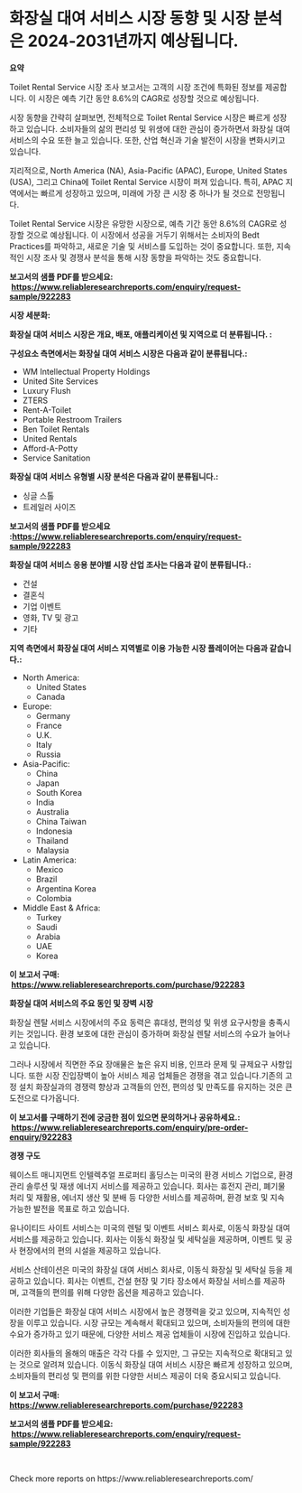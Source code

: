 <p><h1>화장실 대여 서비스 시장 동향 및 시장 분석은 2024-2031년까지 예상됩니다.</h1></p><p><strong>요약</strong></p>
<p><p>Toilet Rental Service 시장 조사 보고서는 고객의 시장 조건에 특화된 정보를 제공합니다. 이 시장은 예측 기간 동안 8.6%의 CAGR로 성장할 것으로 예상됩니다.</p><p>시장 동향을 간략히 살펴보면, 전체적으로 Toilet Rental Service 시장은 빠르게 성장하고 있습니다. 소비자들의 삶의 편리성 및 위생에 대한 관심이 증가하면서 화장실 대여 서비스의 수요 또한 늘고 있습니다. 또한, 산업 혁신과 기술 발전이 시장을 변화시키고 있습니다.</p><p>지리적으로, North America (NA), Asia-Pacific (APAC), Europe, United States (USA), 그리고 China에 Toilet Rental Service 시장이 퍼져 있습니다. 특히, APAC 지역에서는 빠르게 성장하고 있으며, 미래에 가장 큰 시장 중 하나가 될 것으로 전망됩니다.</p><p>Toilet Rental Service 시장은 유망한 시장으로, 예측 기간 동안 8.6%의 CAGR로 성장할 것으로 예상됩니다. 이 시장에서 성공을 거두기 위해서는 소비자의 Bedt Practices를 파악하고, 새로운 기술 및 서비스를 도입하는 것이 중요합니다. 또한, 지속적인 시장 조사 및 경쟁사 분석을 통해 시장 동향을 파악하는 것도 중요합니다.</p></p>
<p><strong>보고서의 샘플 PDF를 받으세요: &nbsp;<a href="https://www.reliableresearchreports.com/enquiry/request-sample/922283">https://www.reliableresearchreports.com/enquiry/request-sample/922283</a></strong></p>
<p><strong>시장 세분화:</strong></p>
<p><strong> 화장실 대여 서비스 시장은 개요, 배포, 애플리케이션 및 지역으로 더 분류됩니다. :</strong></p>
<p><strong>구성요소 측면에서는 화장실 대여 서비스 시장은 다음과 같이 분류됩니다.:</strong></p>
<p><ul><li>WM Intellectual Property Holdings</li><li>United Site Services</li><li>Luxury Flush</li><li>ZTERS</li><li>Rent-A-Toilet</li><li>Portable Restroom Trailers</li><li>Ben Toilet Rentals</li><li>United Rentals</li><li>Afford-A-Potty</li><li>Service Sanitation</li></ul></p>
<p><strong> 화장실 대여 서비스 유형별 시장 분석은 다음과 같이 분류됩니다.:</strong></p>
<p><ul><li>싱글 스톨</li><li>트레일러 사이즈</li></ul></p>
<p><strong>보고서의 샘플 PDF를 받으세요 :<a href="https://www.reliableresearchreports.com/enquiry/request-sample/922283">https://www.reliableresearchreports.com/enquiry/request-sample/922283</a></strong></p>
<p><strong> 화장실 대여 서비스 응용 분야별 시장 산업 조사는 다음과 같이 분류됩니다.:</strong></p>
<p><ul><li>건설</li><li>결혼식</li><li>기업 이벤트</li><li>영화, TV 및 광고</li><li>기타</li></ul></p>
<p><strong>지역 측면에서 화장실 대여 서비스 지역별로 이용 가능한 시장 플레이어는 다음과 같습니다.:</strong></p>
<p><ul>
    <li>
        North America:
        <ul>
            <li>United States</li>
            <li>Canada</li>
        </ul>
    </li>
    <li>
        Europe:
        <ul>
            <li>Germany</li>
            <li>France</li>
            <li>U.K.</li>
            <li>Italy</li>
            <li>Russia</li>
        </ul>
    </li>
    <li>
        Asia-Pacific:
        <ul>
            <li>China</li>
            <li>Japan</li>
            <li>South Korea</li>
            <li>India</li>
            <li>Australia</li>
            <li>China Taiwan</li>
            <li>Indonesia</li>
            <li>Thailand</li>
            <li>Malaysia</li>
        </ul>
    </li>
    <li>
        Latin America:
        <ul>
            <li>Mexico</li>
            <li>Brazil</li>
            <li>Argentina Korea</li>
            <li>Colombia</li>
        </ul>
    </li>
    <li>
        Middle East & Africa:
        <ul>
            <li>Turkey</li>
            <li>Saudi</li>
            <li>Arabia</li>
            <li>UAE</li>
            <li>Korea</li>
        </ul>
    </li>
    </ul></p>
<p><strong>이 보고서 구매: &nbsp;<a href="https://www.reliableresearchreports.com/purchase/922283">https://www.reliableresearchreports.com/purchase/922283</a></strong></p>
<p><strong>화장실 대여 서비스의 주요 동인 및 장벽 시장</strong></p>
<p><p>화장실 렌탈 서비스 시장에서의 주요 동력은 휴대성, 편의성 및 위생 요구사항을 충족시키는 것입니다. 환경 보호에 대한 관심이 증가하며 화장실 렌탈 서비스의 수요가 늘어나고 있습니다.</p><p>그러나 시장에서 직면한 주요 장애물은 높은 유지 비용, 인프라 문제 및 규제요구 사항입니다. 또한 시장 진입장벽이 높아 서비스 제공 업체들은 경쟁을 겪고 있습니다.기존의 고정 설치 화장실과의 경쟁력 향상과 고객들의 안전, 편의성 및 만족도를 유지하는 것은 큰 도전으로 다가옵니다.</p></p>
<p><strong>이 보고서를 구매하기 전에 궁금한 점이 있으면 문의하거나 공유하세요.: &nbsp;<a href="https://www.reliableresearchreports.com/enquiry/pre-order-enquiry/922283">https://www.reliableresearchreports.com/enquiry/pre-order-enquiry/922283</a></strong></p>
<p><strong>경쟁 구도</strong></p>
<p><p>웨이스트 매니지먼트 인텔렉추얼 프로퍼티 홀딩스는 미국의 환경 서비스 기업으로, 환경 관리 솔루션 및 재생 에너지 서비스를 제공하고 있습니다. 회사는 휴전지 관리, 폐기물 처리 및 재활용, 에너지 생산 및 분배 등 다양한 서비스를 제공하며, 환경 보호 및 지속 가능한 발전을 목표로 하고 있습니다. </p><p>유나이티드 사이트 서비스는 미국의 렌털 및 이벤트 서비스 회사로, 이동식 화장실 대여 서비스를 제공하고 있습니다. 회사는 이동식 화장실 및 세탁실을 제공하며, 이벤트 및 공사 현장에서의 편의 시설을 제공하고 있습니다. </p><p>서비스 산테이션은 미국의 화장실 대여 서비스 회사로, 이동식 화장실 및 세탁실 등을 제공하고 있습니다. 회사는 이벤트, 건설 현장 및 기타 장소에서 화장실 서비스를 제공하며, 고객들의 편의를 위해 다양한 옵션을 제공하고 있습니다. </p><p>이러한 기업들은 화장실 대여 서비스 시장에서 높은 경쟁력을 갖고 있으며, 지속적인 성장을 이루고 있습니다. 시장 규모는 계속해서 확대되고 있으며, 소비자들의 편의에 대한 수요가 증가하고 있기 때문에, 다양한 서비스 제공 업체들이 시장에 진입하고 있습니다. </p><p>이러한 회사들의 올해의 매출은 각각 다를 수 있지만, 그 규모는 지속적으로 확대되고 있는 것으로 알려져 있습니다. 이동식 화장실 대여 서비스 시장은 빠르게 성장하고 있으며, 소비자들의 편리성 및 편의를 위한 다양한 서비스 제공이 더욱 중요시되고 있습니다.</p></p>
<p><strong>이 보고서 구매: &nbsp; <a href="https://www.reliableresearchreports.com/purchase/922283">https://www.reliableresearchreports.com/purchase/922283</a></strong></p>
<p><strong>보고서의 샘플 PDF를 받으세요: &nbsp;<a href="https://www.reliableresearchreports.com/enquiry/request-sample/922283">https://www.reliableresearchreports.com/enquiry/request-sample/922283</a></strong><strong></strong></p>
<p>&nbsp;</p>
<p>Check more reports on https://www.reliableresearchreports.com/</p>